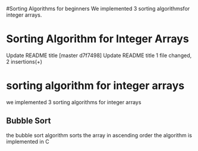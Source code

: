 #Sorting Algorithms for beginners
We implemented 3 sorting algorithmsfor integer arrays.
# Sorting Algorithm for Integer Arrays
Update README title
[master d7f7498] Update README title
 1 file changed, 2 insertions(+)
# sorting algorithm for integer arrays
we implemented 3 sorting algorithms for integer arrays
## Bubble Sort
the bubble sort algorithm sorts the array in ascending order
the algorithm is implemented in C
